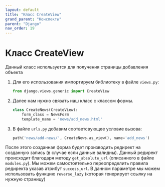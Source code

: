 ```yaml
---
layout: default
title: "Класс CreateView"
grand_parent: "Конспекты"
parent: "Django"
nav_order: 19
---
```


# Класс CreateView

Данный класс используется для получения страницы добавления объекта

1.  Для его использования импортируем библиотеку в файле `views.py`:

    ```py
    from django.views.generic import CreateView
    ```

2.  Далее нам нужно связать наш класс с классом формы.

    ```py
    class CreateNews(CreateView):
        form_class = NewsForm
        template_name = 'news/add_news.html'
    ```

3.  В файле `urls.py` добавим соответсвующее условие вызова:

    ```py
    path('news/add-news/', CreateNews.as_view(), name='add_news')
    ```

После этого созданная форма будет производить редирект на созданную запись (в случае если данные валидны). Данный редирект происходит благодаря методу `get_absolute_url` (описанного в файле `modules.py`). Мы можем самостоятельно переопределить правила редиректа указав атрибут `success_url`. В данном параметре мы можем использовать функцию `reverse_lazy` (которая генерирует ссылку на нужную страницу)
